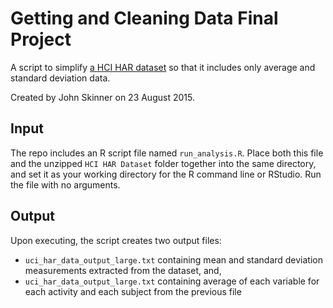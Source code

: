 Getting and Cleaning Data Final Project
=======================================

A script to simplify
[a HCI HAR dataset](https://d396qusza40orc.cloudfront.net/getdata%2Fprojectfiles%2FUCI%20HAR%20Dataset.zip)
so that it includes only average and standard deviation data.

Created by John Skinner on 23 August 2015.

Input
-----

The repo includes an R script file named `run_analysis.R`. Place both this file and the unzipped `HCI HAR Dataset` folder together into the same directory, and set it as your working directory for the R command line or RStudio. Run the file with no arguments.

Output
------

Upon executing, the script creates two output files:
  * `uci_har_data_output_large.txt` containing mean and standard deviation measurements extracted from the dataset, and,
  * `uci_har_data_output_large.txt` containing average of each variable for each activity and each subject from the previous file

